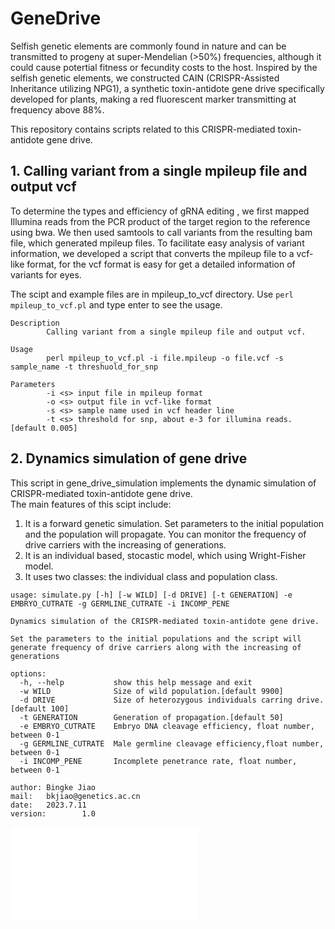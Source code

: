 # GeneDrive
Selfish genetic elements are commonly found in nature and can be transmitted to progeny at super-Mendelian (>50%) frequencies, although it could cause potertial fitness or fecundity costs to the host. Inspired by the selfish genetic elements, we constructed CAIN (CRISPR-Assisted Inheritance utilizing NPG1), a synthetic toxin-antidote gene drive specifically developed for plants, making a red fluorescent marker transmitting at frequency above 88%. 

This repository contains scripts related to this CRISPR-mediated toxin-antidote gene drive.
## 1. Calling variant from a single mpileup file and output vcf
To determine the types and efficiency of gRNA editing , we first mapped Illumina reads from the PCR product of the target region to the reference using bwa. We then used samtools to call variants from the resulting bam file, which generated mpileup files. To facilitate easy analysis of variant information, we developed a script that converts the mpileup file to a vcf-like format, for the vcf format is easy for get a detailed information of variants for eyes.

The scipt and example files are in mpileup_to_vcf directory. Use `perl mpileup_to_vcf.pl` and type enter to see the usage.
```
Description
        Calling variant from a single mpileup file and output vcf.

Usage
        perl mpileup_to_vcf.pl -i file.mpileup -o file.vcf -s sample_name -t threshuold_for_snp

Parameters
        -i <s> input file in mpileup format
        -o <s> output file in vcf-like format
        -s <s> sample name used in vcf header line
        -t <s> threshold for snp, about e-3 for illumina reads.[default 0.005]
```
## 2. Dynamics simulation of gene drive
This script in gene_drive_simulation implements the dynamic simulation of CRISPR-mediated toxin-antidote gene drive.  
The main features of this scipt include:  
1. It is a forward genetic simulation. Set parameters to the initial population and the population will propagate. You can monitor the frequency of drive carriers with the increasing of generations.  
2. It is an individual based, stocastic model, which using Wright-Fisher model.    
3. It uses two classes: the individual class and population class.  
```
usage: simulate.py [-h] [-w WILD] [-d DRIVE] [-t GENERATION] -e EMBRYO_CUTRATE -g GERMLINE_CUTRATE -i INCOMP_PENE

Dynamics simulation of the CRISPR-mediated toxin-antidote gene drive.

Set the parameters to the initial populations and the script will generate frequency of drive carriers along with the increasing of generations

options:
  -h, --help           show this help message and exit
  -w WILD              Size of wild population.[default 9900]
  -d DRIVE             Size of heterozygous individuals carring drive.[default 100]
  -t GENERATION        Generation of propagation.[default 50]
  -e EMBRYO_CUTRATE    Embryo DNA cleavage efficiency, float number, between 0-1
  -g GERMLINE_CUTRATE  Male germline cleavage efficiency,float number, between 0-1
  -i INCOMP_PENE       Incomplete penetrance rate, float number, between 0-1

author: Bingke Jiao
mail:   bkjiao@genetics.ac.cn
date:   2023.7.11
version:        1.0

```
![gene drive simulation]([http://static.runoob.com/images/runoob-logo.png](https://github.com/QianLabWebsite/GeneDrive/blob/main/gene_drive_simulation/drive_carriers_freq.embryoRate0.941_germRate0.984_incompene0.04.pdf)https://github.com/QianLabWebsite/GeneDrive/blob/main/gene_drive_simulation/drive_carriers_freq.embryoRate0.941_germRate0.984_incompene0.04.pdf)
